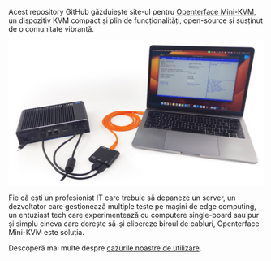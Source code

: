 Acest repository GitHub găzduiește site-ul pentru [Openterface Mini-KVM](https://openterface.com/), un dispozitiv KVM compact și plin de funcționalități, open-source și susținut de o comunitate vibrantă.

![use-case-demo-industrial-pc](/docs//images/product/use-case-demo-industrial-pc.jpg)

Fie că ești un profesionist IT care trebuie să depaneze un server, un dezvoltator care gestionează multiple teste pe mașini de edge computing, un entuziast tech care experimentează cu computere single-board sau pur și simplu cineva care dorește să-și elibereze biroul de cabluri, Openterface Mini-KVM este soluția.

Descoperă mai multe despre [cazurile noastre de utilizare](https://openterface.com/use-cases/).